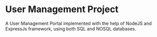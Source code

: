 # User Management Project
A User Management Portal implemented with the help of NodeJS and ExpressJs framework, using both SQL and NOSQL databases.
